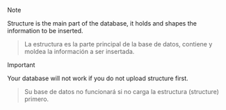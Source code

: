 > [!NOTE]
> Structure is the main part of the database, it holds and shapes the information to be inserted.

> La estructura es la parte principal de la base de datos,
> contiene y moldea la información a ser insertada.

> [!IMPORTANT]
> Your database will not work if you do not upload structure first.

> Su base de datos no funcionará si no carga la estructura (structure) primero.
